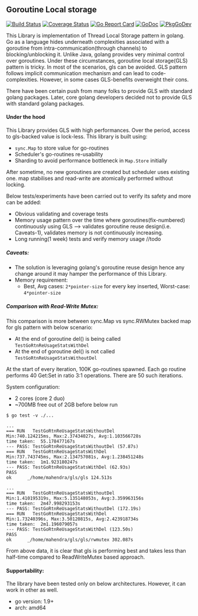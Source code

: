 Goroutine Local storage
----
[![Build Status](https://travis-ci.com/mgkanani/gls.svg?branch=master)](https://travis-ci.com/mgkanani/gls)
[![Coverage Status](https://coveralls.io/repos/github/mgkanani/gls/badge.svg?branch=master)](https://coveralls.io/github/mgkanani/gls?branch=master)
[![Go Report Card](https://goreportcard.com/badge/github.com/mgkanani/gls)](https://goreportcard.com/report/github.com/mgkanani/gls)
[![GoDoc](https://img.shields.io/badge/Godoc-reference-blue.svg)](https://godoc.org/github.com/mgkanani/gls)
[![PkgGoDev](https://pkg.go.dev/badge/github.com/mgkanani/gls)](https://pkg.go.dev/github.com/mgkanani/gls)

This Library is implementation of Thread Local Storage pattern in golang.
Go as a language hides underneath complexities associated with a goroutine from intra-communication(through channels)
 to blocking/unblocking it.
Unlike Java, golang provides very minimal control over goroutines. Under these circumstances, goroutine local storage(GLS) pattern is tricky.
In most of the scenarios, gls can be avoided. GLS pattern follows implicit communication mechanism and can lead to code-complexities.
However, in some cases GLS-benefits overweight their cons.

There have been certain push from many folks to provide GLS with standard golang packages.
Later, core golang developers decided not to provide GLS with standard golang packages.

#### Under the hood

This Library provides GLS with high performances. Over the period, access to gls-backed value is lock-less.
This library is built using: 
* ``sync.Map`` to store value for go-routines
* Scheduler's go-routines re-usability 
* Sharding to avoid performance bottleneck in `Map.Store` initially

After sometime, no new goroutines are created but scheduler uses existing one.
map stabilises and read-write are atomically performed without locking.

Below tests/experiments have been carried out to verify its safety and more can be added:
* Obvious validating and coverage tests
* Memory usage pattern over the time where goroutines(fix-numbered) continuously using GLS —> validates goroutine reuse design(i.e. Caveats-1), validates memory is not continuously increasing. 
* Long running(1 week) tests and verify memory usage //todo

##### Caveats:

* The solution is leveraging golang's goroutine reuse design hence any change around it may hamper the performance of this Library.
* Memory requirement: 
    * Best, Avg cases: ``2*pointer-size`` for every key inserted, Worst-case: ``4*pointer-size``


##### Comparison with Read-Write Mutex:
This comparison is more between sync.Map vs sync.RWMutex backed map for gls pattern with below scenario:
 * At the end of goroutine del() is being called ```TestGoRtnReUsageStatsWithDel```
 * At the end of goroutine del() is not called ```TestGoRtnReUsageStatsWithoutDel```

At the start of every iteration, 100K go-routines spawned. Each go routine performs 40 Get:Set in ratio 3:1 operations. There are 50 such iterations.
 
System configuration:
* 2 cores (core 2 duo)
* ~700MB free out of 2GB before below run

```
$ go test -v ./...

...
=== RUN   TestGoRtnReUsageStatsWithoutDel
Min:740.124215ms, Max:2.37434027s, Avg:1.103566728s
time taken:  55.178477167s
--- PASS: TestGoRtnReUsageStatsWithoutDel (57.87s)
=== RUN   TestGoRtnReUsageStatsWithDel
Min:737.743745ms, Max:2.134757081s, Avg:1.238451248s
time taken:  1m1.923180247s
--- PASS: TestGoRtnReUsageStatsWithDel (62.93s)
PASS
ok  	_/home/mahendra/gls/gls	124.513s

...
=== RUN   TestGoRtnReUsageStatsWithoutDel
Min:1.410195319s, Max:5.135148053s, Avg:3.359963156s
time taken:  2m47.998293153s
--- PASS: TestGoRtnReUsageStatsWithoutDel (172.19s)
=== RUN   TestGoRtnReUsageStatsWithDel
Min:1.73240396s, Max:3.50120815s, Avg:2.423918734s
time taken:  2m1.196079057s
--- PASS: TestGoRtnReUsageStatsWithDel (123.50s)
PASS
ok  	_/home/mahendra/gls/gls/rwmutex	302.087s
```

From above data, it is clear that gls is performing best and takes less than half-time compared to ReadWriteMutex based approach.

#### Supportability:

The library have been tested only on below architectures. However, it can work in other as well.
* go version: 1.9+
* arch: amd64
